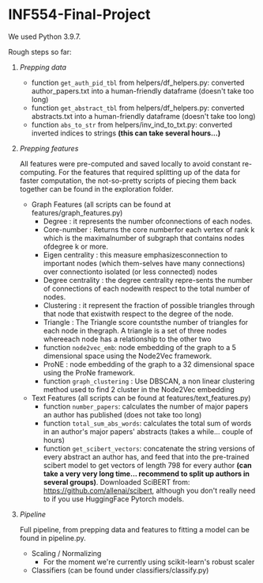 # INF554-Final-Project

We used Python 3.9.7.

Rough steps so far:

1. *Prepping data*
    * function `get_auth_pid_tbl` from  helpers/df_helpers.py: converted author_papers.txt into a human-friendly dataframe (doesn't take too long)
    * function `get_abstract_tbl` from  helpers/df_helpers.py: converted abstracts.txt into a human-friendly dataframe (doesn't take too long)
    * function `abs_to_str` from helpers/inv_ind_to_txt.py: converted inverted indices to strings **(this can take several hours...)**
2. *Prepping features* 

    All features were pre-computed and saved locally to avoid constant re-computing. For the features that required splitting up of the data for faster computation, the not-so-pretty scripts of piecing them back together can be found in the exploration folder. 
    
    * Graph Features (all scripts can be found at features/graph_features.py)
        * Degree :  it  represents  the  number  ofconnections of each nodes.
        * Core-number : Returns the core numberfor each vertex of rank k which is the maximalnumber  of  subgraph  that  contains  nodes  ofdegree k or more.
        * Eigen centrality : this  measure  emphasizesconnection  to  important  nodes  (which  them-selves have many connections) over connectionto isolated (or less connected) nodes
        * Degree centrality : the degree centrality repre-sents the number of connections of each nodewith respect to the total number of nodes.
        * Clustering :  it represent the fraction of possible  triangles  through  that  node  that  existwith respect to the degree of the node.
        * Triangle :  The  Triangle  score  countsthe  number  of  triangles  for  each  node  in  thegraph. A triangle is a set of three nodes whereeach node has a relationship to the other two
        * function `node2vec_emb`: node embedding of the graph to a 5 dimensional space using the Node2Vec framework. 
        * ProNE : node embedding of the graph to a 32 dimensional space using the ProNe framework. 
        * function `graph_clustering` : Use DBSCAN, a non linear clustering method used to find 2 cluster in the Node2Vec embedding
    * Text Features (all scripts can be found at features/text_features.py)
        * function `number_papers`: calculates the number of major papers an author has published (does not take too long)
        * function `total_sum_abs_words`: calculates the total sum of words in an author's major papers' abstracts (takes a while... couple of hours)
        * function `get_scibert_vectors`: concatenate the string versions of every abstract an author has, and feed that into the pre-trained scibert model to get vectors of length 798 for every author **(can take a very very long time... recommend to split up authors in several groups)**. Downloaded SciBERT from: https://github.com/allenai/scibert, although you don't really need to if you use HuggingFace Pytorch models.

3. *Pipeline*

    Full pipeline, from prepping data and features to fitting a model can be found in pipeline.py.

    * Scaling / Normalizing
        * For the moment we're currently using scikit-learn's robust scaler
    * Classifiers (can be found under classifiers/classify.py)
    

